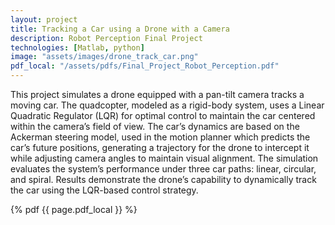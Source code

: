 ```yaml
---
layout: project
title: Tracking a Car using a Drone with a Camera
description: Robot Perception Final Project
technologies: [Matlab, python]
image: "assets/images/drone_track_car.png"
pdf_local: "/assets/pdfs/Final_Project_Robot_Perception.pdf"
---
```


This project simulates a drone equipped with a pan-tilt camera tracks a moving car. The quadcopter, modeled as a rigid-body system, uses a Linear Quadratic Regulator (LQR) for optimal control to maintain the car centered within the camera’s field of view. The car’s dynamics are based on the Ackerman steering model, used in the motion planner which predicts the car’s future positions, generating a trajectory for the drone to intercept it while adjusting camera angles to maintain visual alignment. The simulation evaluates the system’s performance under three car paths: linear, circular, and spiral. Results demonstrate the drone’s capability to dynamically track the car using the LQR-based control strategy.

{% pdf {{ page.pdf_local }} %}
